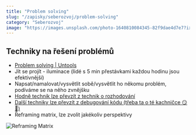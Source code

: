 ```yaml
---
title: "Problem solving"
slug: "/zapisky/seberozvoj/problem-solving"
category: "Seberozvoj"
image: "https://images.unsplash.com/photo-1640810084345-82f9dae4d7e7?ixlib=rb-1.2.1&ixid=MnwxMjA3fDB8MHxwaG90by1wYWdlfHx8fGVufDB8fHx8&auto=format&fit=crop&w=1170&q=80"
---
```

## Techniky na řešení problémů
- [Problem solving | Untools](https://untools.co/problem-solving)
- Jít se projít - iluminace (lidé s 5 min přestávkami každou hodinu jsou efektivnější)
- Napsat/namalovat/vysvětlit sobě/vysvětlit ho někomu problém, podíváme se na něho zvnějšku
- [Hodně technik lze převzít z technik o rozhodování](Decision%20making.md)
- [Další techniky lze převzít z debugování kódu (třeba ta o té kachničce 😏🦆)](../IT/Programování/Debugging.md)
- Reframing matrix, lze zvolit jakékoliv perspektivy

![Reframing Matrix](../@Assets/Seberozvoj/Kreativita/Reframing_Matrix.png)